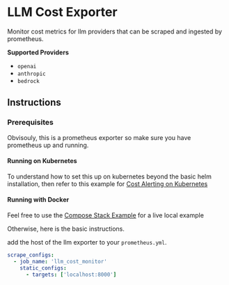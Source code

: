 # LLM Cost Exporter

Monitor cost metrics for llm providers that can be scraped and ingested by prometheus.

**Supported Providers**
* `openai`
* `anthropic`
* `bedrock`

## Instructions

### Prerequisites

Obvisouly, this is a prometheus exporter so make sure you have prometheus up and running.

#### Running on Kubernetes

To understand how to set this up on kubernetes beyond the basic helm installation, then refer to this example for [Cost Alerting on Kubernetes](./examples/k8s-cost-alerting/README.md)

#### Running with Docker

Feel free to use the [Compose Stack Example](./examples/compose-stack/README.md) for a live local example

Otherwise, here is the basic instructions.

add the host of the llm exporter to your `prometheus.yml`.

```yaml
scrape_configs:
  - job_name: 'llm_cost_monitor'
    static_configs:
      - targets: ['localhost:8000']
```